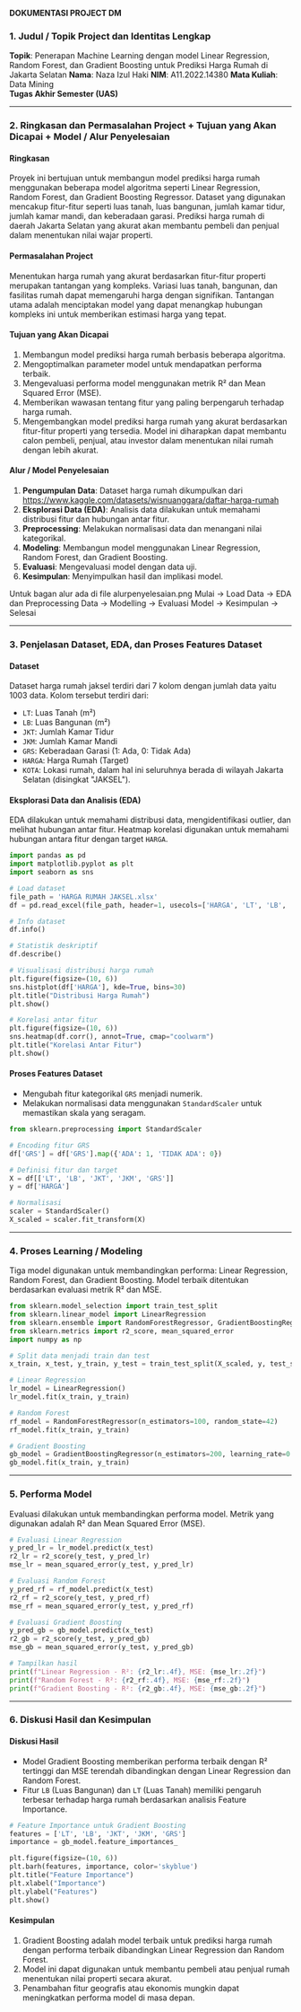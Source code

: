 **DOKUMENTASI PROJECT DM**

### 1. Judul / Topik Project dan Identitas Lengkap


**Topik**: Penerapan Machine Learning dengan model Linear Regression, Random Forest, dan Gradient Boosting untuk Prediksi Harga Rumah di Jakarta Selatan
**Nama**: Naza Izul Haki
**NIM**: A11.2022.14380
**Mata Kuliah**: Data Mining  
**Tugas Akhir Semester (UAS)**  

---

### 2. Ringkasan dan Permasalahan Project + Tujuan yang Akan Dicapai + Model / Alur Penyelesaian

#### Ringkasan
Proyek ini bertujuan untuk membangun model prediksi harga rumah menggunakan beberapa model algoritma seperti Linear Regression, Random Forest, dan Gradient Boosting Regressor. Dataset yang digunakan mencakup fitur-fitur seperti luas tanah, luas bangunan, jumlah kamar tidur, jumlah kamar mandi, dan keberadaan garasi. Prediksi harga rumah di daerah Jakarta Selatan yang akurat akan membantu pembeli dan penjual dalam menentukan nilai wajar properti.

#### Permasalahan Project
Menentukan harga rumah yang akurat berdasarkan fitur-fitur properti merupakan tantangan yang kompleks. Variasi luas tanah, bangunan, dan fasilitas rumah dapat memengaruhi harga dengan signifikan. Tantangan utama adalah menciptakan model yang dapat menangkap hubungan kompleks ini untuk memberikan estimasi harga yang tepat.

#### Tujuan yang Akan Dicapai
1. Membangun model prediksi harga rumah berbasis beberapa algoritma.
2. Mengoptimalkan parameter model untuk mendapatkan performa terbaik.
3. Mengevaluasi performa model menggunakan metrik R² dan Mean Squared Error (MSE).
4. Memberikan wawasan tentang fitur yang paling berpengaruh terhadap harga rumah.
5. Mengembangkan model prediksi harga rumah yang akurat berdasarkan fitur-fitur properti yang tersedia. Model ini diharapkan dapat membantu calon pembeli, penjual, atau investor dalam menentukan nilai rumah dengan lebih akurat.

#### Alur / Model Penyelesaian

1. **Pengumpulan Data**: Dataset harga rumah dikumpulkan dari https://www.kaggle.com/datasets/wisnuanggara/daftar-harga-rumah
2. **Eksplorasi Data (EDA)**: Analisis data dilakukan untuk memahami distribusi fitur dan hubungan antar fitur.
3. **Preprocessing**: Melakukan normalisasi data dan menangani nilai kategorikal.
4. **Modeling**: Membangun model menggunakan Linear Regression, Random Forest, dan Gradient Boosting.
5. **Evaluasi**: Mengevaluasi model dengan data uji.
6. **Kesimpulan**: Menyimpulkan hasil dan implikasi model.

Untuk bagan alur ada di file alurpenyelesaian.png
Mulai -> Load Data -> EDA dan Preprocessing Data -> Modelling -> Evaluasi Model -> Kesimpulan -> Selesai

---

### 3. Penjelasan Dataset, EDA, dan Proses Features Dataset

#### Dataset
Dataset harga rumah jaksel terdiri dari 7 kolom dengan jumlah data yaitu 1003 data. Kolom tersebut terdiri dari:
- `LT`: Luas Tanah (m²)
- `LB`: Luas Bangunan (m²)
- `JKT`: Jumlah Kamar Tidur
- `JKM`: Jumlah Kamar Mandi
- `GRS`: Keberadaan Garasi (1: Ada, 0: Tidak Ada)
- `HARGA`: Harga Rumah (Target)
- `KOTA`: Lokasi rumah, dalam hal ini seluruhnya berada di wilayah Jakarta Selatan (disingkat "JAKSEL").

#### Eksplorasi Data dan Analisis (EDA)
EDA dilakukan untuk memahami distribusi data, mengidentifikasi outlier, dan melihat hubungan antar fitur. Heatmap korelasi digunakan untuk memahami hubungan antara fitur dengan target `HARGA`.

```python
import pandas as pd
import matplotlib.pyplot as plt
import seaborn as sns

# Load dataset
file_path = 'HARGA RUMAH JAKSEL.xlsx'
df = pd.read_excel(file_path, header=1, usecols=['HARGA', 'LT', 'LB', 'JKT', 'JKM', 'GRS'])

# Info dataset
df.info()

# Statistik deskriptif
df.describe()

# Visualisasi distribusi harga rumah
plt.figure(figsize=(10, 6))
sns.histplot(df['HARGA'], kde=True, bins=30)
plt.title("Distribusi Harga Rumah")
plt.show()

# Korelasi antar fitur
plt.figure(figsize=(10, 6))
sns.heatmap(df.corr(), annot=True, cmap="coolwarm")
plt.title("Korelasi Antar Fitur")
plt.show()
```

#### Proses Features Dataset
- Mengubah fitur kategorikal `GRS` menjadi numerik.
- Melakukan normalisasi data menggunakan `StandardScaler` untuk memastikan skala yang seragam.

```python
from sklearn.preprocessing import StandardScaler

# Encoding fitur GRS
df['GRS'] = df['GRS'].map({'ADA': 1, 'TIDAK ADA': 0})

# Definisi fitur dan target
X = df[['LT', 'LB', 'JKT', 'JKM', 'GRS']]
y = df['HARGA']

# Normalisasi
scaler = StandardScaler()
X_scaled = scaler.fit_transform(X)
```

---

### 4. Proses Learning / Modeling

Tiga model digunakan untuk membandingkan performa: Linear Regression, Random Forest, dan Gradient Boosting. Model terbaik ditentukan berdasarkan evaluasi metrik R² dan MSE.

```python
from sklearn.model_selection import train_test_split
from sklearn.linear_model import LinearRegression
from sklearn.ensemble import RandomForestRegressor, GradientBoostingRegressor
from sklearn.metrics import r2_score, mean_squared_error
import numpy as np

# Split data menjadi train dan test
x_train, x_test, y_train, y_test = train_test_split(X_scaled, y, test_size=0.2, random_state=42)

# Linear Regression
lr_model = LinearRegression()
lr_model.fit(x_train, y_train)

# Random Forest
rf_model = RandomForestRegressor(n_estimators=100, random_state=42)
rf_model.fit(x_train, y_train)

# Gradient Boosting
gb_model = GradientBoostingRegressor(n_estimators=200, learning_rate=0.1, max_depth=5, random_state=42)
gb_model.fit(x_train, y_train)
```

---

### 5. Performa Model

Evaluasi dilakukan untuk membandingkan performa model. Metrik yang digunakan adalah R² dan Mean Squared Error (MSE).

```python
# Evaluasi Linear Regression
y_pred_lr = lr_model.predict(x_test)
r2_lr = r2_score(y_test, y_pred_lr)
mse_lr = mean_squared_error(y_test, y_pred_lr)

# Evaluasi Random Forest
y_pred_rf = rf_model.predict(x_test)
r2_rf = r2_score(y_test, y_pred_rf)
mse_rf = mean_squared_error(y_test, y_pred_rf)

# Evaluasi Gradient Boosting
y_pred_gb = gb_model.predict(x_test)
r2_gb = r2_score(y_test, y_pred_gb)
mse_gb = mean_squared_error(y_test, y_pred_gb)

# Tampilkan hasil
print(f"Linear Regression - R²: {r2_lr:.4f}, MSE: {mse_lr:.2f}")
print(f"Random Forest - R²: {r2_rf:.4f}, MSE: {mse_rf:.2f}")
print(f"Gradient Boosting - R²: {r2_gb:.4f}, MSE: {mse_gb:.2f}")
```

---

### 6. Diskusi Hasil dan Kesimpulan

#### Diskusi Hasil
- Model Gradient Boosting memberikan performa terbaik dengan R² tertinggi dan MSE terendah dibandingkan dengan Linear Regression dan Random Forest.
- Fitur `LB` (Luas Bangunan) dan `LT` (Luas Tanah) memiliki pengaruh terbesar terhadap harga rumah berdasarkan analisis Feature Importance.

```python
# Feature Importance untuk Gradient Boosting
features = ['LT', 'LB', 'JKT', 'JKM', 'GRS']
importance = gb_model.feature_importances_

plt.figure(figsize=(10, 6))
plt.barh(features, importance, color='skyblue')
plt.title("Feature Importance")
plt.xlabel("Importance")
plt.ylabel("Features")
plt.show()
```

#### Kesimpulan
1. Gradient Boosting adalah model terbaik untuk prediksi harga rumah dengan performa terbaik dibandingkan Linear Regression dan Random Forest.
2. Model ini dapat digunakan untuk membantu pembeli atau penjual rumah menentukan nilai properti secara akurat.
3. Penambahan fitur geografis atau ekonomis mungkin dapat meningkatkan performa model di masa depan.
